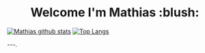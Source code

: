#### 

<h1 align="center">Welcome I'm Mathias :blush:</h1>

[![Mathias github stats](https://github-readme-stats.vercel.app/api?username=mathiaslima&show_icons=true)](https://github.com/mathiaslima/github-readme-stats)
[![Top Langs](https://github-readme-stats.vercel.app/api/top-langs/?username=mathiaslima&layout=compact)](https://github.com/mathiaslima/github-readme-stats)

---.

